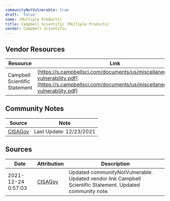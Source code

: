 ```yaml
---
communityNotVulnerable: true
draft: 'false'
name: (Multiple Products)
title: Campbell Scientific (Multiple Products)
vendor: Campbell Scientific
---
```


## Vendor Resources
| Resource | Link |
| --- | --- |
| Campbell Scientific Statement | [https://s.campbellsci.com/documents/us/miscellaneous/log4j2-vulnerability.pdf](https://s.campbellsci.com/documents/us/miscellaneous/log4j2-vulnerability.pdf) |


## Community Notes
| Source | Note |
| --- | --- |
| [CISAGov](https://raw.githubusercontent.com/cisagov/log4j-affected-db/develop/README.md) | Last Update: 12/23/2021 |

## Sources
| Date | Attribution | Description |
| --- | --- | --- |
| 2021-12-24 0:57:03 | [CISAGov](https://raw.githubusercontent.com/cisagov/log4j-affected-db/develop/README.md) | Updated communityNotVulnerable. Updated vendor link Campbell Scientific Statement. Updated community note.  |
